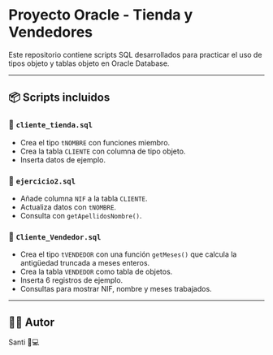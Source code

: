 # Proyecto Oracle - Tienda y Vendedores

Este repositorio contiene scripts SQL desarrollados para practicar el uso de tipos objeto y tablas objeto en Oracle Database.

---

## 📦 Scripts incluidos

### 🧾 `cliente_tienda.sql`
- Crea el tipo `tNOMBRE` con funciones miembro.
- Crea la tabla `CLIENTE` con columna de tipo objeto.
- Inserta datos de ejemplo.

### 🧾 `ejercicio2.sql`
- Añade columna `NIF` a la tabla `CLIENTE`.
- Actualiza datos con `tNOMBRE`.
- Consulta con `getApellidosNombre()`.

### 🧾 `Cliente_Vendedor.sql`
- Crea el tipo `tVENDEDOR` con una función `getMeses()` que calcula la antigüedad truncada a meses enteros.
- Crea la tabla `VENDEDOR` como tabla de objetos.
- Inserta 6 registros de ejemplo.
- Consultas para mostrar NIF, nombre y meses trabajados.

---

## 👨‍💻 Autor
Santi 🧠💻
